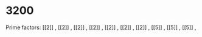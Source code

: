 # 3200

Prime factors: [[2]] , [[2]] , [[2]] , [[2]] , [[2]] , [[2]] , [[2]] , [[5]] , [[5]] , [[5]] , 